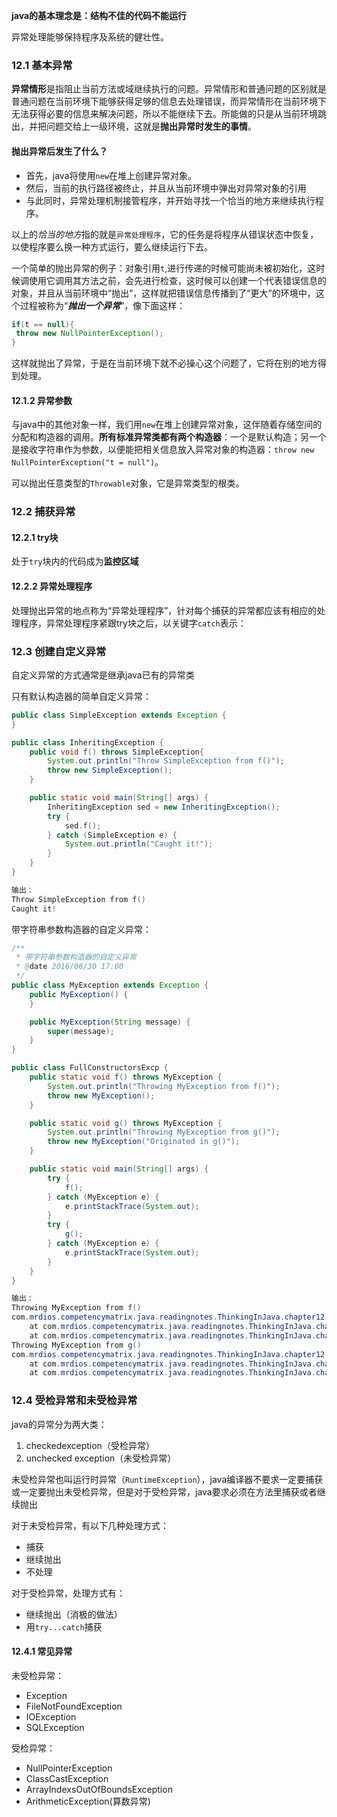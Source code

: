 **java的基本理念是：结构不佳的代码不能运行**

异常处理能够保持程序及系统的健壮性。

### 12.1 基本异常 ###

**异常情形**是指阻止当前方法或域继续执行的问题。异常情形和普通问题的区别就是普通问题在当前环境下能够获得足够的信息去处理错误，而异常情形在当前环境下无法获得必要的信息来解决问题，所以不能继续下去。所能做的只是从当前环境跳出，并把问题交给上一级环境，这就是**抛出异常时发生的事情**。

#### 抛出异常后发生了什么？ ####

- 首先，java将使用`new`在堆上创建异常对象。
- 然后，当前的执行路径被终止，并且从当前环境中弹出对异常对象的引用
- 与此同时，异常处理机制接管程序，并开始寻找一个恰当的地方来继续执行程序。

以上的*恰当的地方*指的就是`异常处理程序`，它的任务是将程序从错误状态中恢复，以使程序要么换一种方式运行，要么继续运行下去。

一个简单的抛出异常的例子：对象引用`t`,进行传递的时候可能尚未被初始化，这时候调使用它调用其方法之前，会先进行检查，这时候可以创建一个代表错误信息的对象，并且从当前环境中“抛出”，这样就把错误信息传播到了“更大”的环境中，这个过程被称为“***抛出一个异常***”，像下面这样：

```java
if(t == null){
 throw new NullPointerException();
}
```
这样就抛出了异常，于是在当前环境下就不必操心这个问题了，它将在别的地方得到处理。

#### 12.1.2 异常参数 ####

与java中的其他对象一样，我们用`new`在堆上创建异常对象，这伴随着存储空间的分配和构造器的调用。**所有标准异常类都有两个构造器**：一个是默认构造；另一个是接收字符串作为参数，以便能把相关信息放入异常对象的构造器：`throw new NullPointerException("t = null")`。

可以抛出任意类型的`Throwable`对象，它是异常类型的根类。

### 12.2 捕获异常 ###

#### 12.2.1 try块 ####
处于`try`块内的代码成为**监控区域**

#### 12.2.2 异常处理程序 ####

处理抛出异常的地点称为“异常处理程序”，针对每个捕获的异常都应该有相应的处理程序，异常处理程序紧跟try块之后，以关键字`catch`表示：

### 12.3 创建自定义异常 ###

自定义异常的方式通常是继承java已有的异常类

只有默认构造器的简单自定义异常：
```java
public class SimpleException extends Exception {
}

public class InheritingException {
    public void f() throws SimpleException{
        System.out.println("Throw SimpleException from f()");
        throw new SimpleException();
    }

    public static void main(String[] args) {
        InheritingException sed = new InheritingException();
        try {
            sed.f();
        } catch (SimpleException e) {
            System.out.println("Caught it!");
        }
    }
}

输出：
Throw SimpleException from f()
Caught it!
```

带字符串参数构造器的自定义异常：

```java
/**
 * 带字符串参数构造器的自定义异常
 * @date 2016/06/30 17:00
 */
public class MyException extends Exception {
    public MyException() {
    }

    public MyException(String message) {
        super(message);
    }
}

public class FullConstructorsExcp {
    public static void f() throws MyException {
        System.out.println("Throwing MyException from f()");
        throw new MyException();
    }

    public static void g() throws MyException {
        System.out.println("Throwing MyException from g()");
        throw new MyException("Originated in g()");
    }

    public static void main(String[] args) {
        try {
            f();
        } catch (MyException e) {
            e.printStackTrace(System.out);
        }
        try {
            g();
        } catch (MyException e) {
            e.printStackTrace(System.out);
        }
    }
}

输出：
Throwing MyException from f()
com.mrdios.competencymatrix.java.readingnotes.ThinkingInJava.chapter12.MyException
	at com.mrdios.competencymatrix.java.readingnotes.ThinkingInJava.chapter12.FullConstructorsExcp.f(FullConstructorsExcp.java:10)
	at com.mrdios.competencymatrix.java.readingnotes.ThinkingInJava.chapter12.FullConstructorsExcp.main(FullConstructorsExcp.java:20)
Throwing MyException from g()
com.mrdios.competencymatrix.java.readingnotes.ThinkingInJava.chapter12.MyException: Originated in g()
	at com.mrdios.competencymatrix.java.readingnotes.ThinkingInJava.chapter12.FullConstructorsExcp.g(FullConstructorsExcp.java:15)
	at com.mrdios.competencymatrix.java.readingnotes.ThinkingInJava.chapter12.FullConstructorsExcp.main(FullConstructorsExcp.java:25)
```

### 12.4 受检异常和未受检异常 ###

java的异常分为两大类：

1. checkedexception（受检异常）
2. unchecked exception（未受检异常）

未受检异常也叫运行时异常（`RuntimeException`），java编译器不要求一定要捕获或一定要抛出未受检异常，但是对于受检异常，java要求必须在方法里捕获或者继续抛出

对于未受检异常，有以下几种处理方式：

- 捕获
- 继续抛出
- 不处理

对于受检异常，处理方式有：

- 继续抛出（消极的做法）
- 用`try...catch`捕获

#### 12.4.1 常见异常 ####

未受检异常：

- Exception
- FileNotFoundException
- IOException
- SQLException

受检异常：

- NullPointerException
- ClassCastException
- ArrayIndexsOutOfBoundsException
- ArithmeticException(算数异常)
